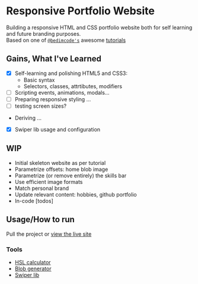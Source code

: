 # Responsive Portfolio Website
  
Building a responsive HTML and CSS portfolio website both for self learning and future branding purposes. <br>
Based on one of [`@bedimcode's`](https://github.com/bedimcode) awesome [tutorials](https://youtu.be/27JtRAI3QO8)


## Gains, What I've Learned
- [x] Self-learning and polishing HTML5 and CSS3:
    - Basic syntax
    - Selectors, classes, attrtibutes, modifiers
- [ ] Scripting events, animations, modals...
- [ ] Preparing responsive styling …
- [ ] testing screen sizes?
- Deriving …
- [x] Swiper lib usage and configuration

## WIP
- Initial skeleton website as per tutorial
- Parametrize offsets: home blob image
- Parametrize (or remove entirely) the skills bar
- Use efficient image formats
- Match personal brand
- Update relevant content: hobbies, github portfolio
- In-code \[todos\]




## Usage/How to run
Pull the project or [view the live site](http://www.vnikolin.com/)

### Tools
- [HSL calculator](https://www.w3schools.com/colors/colors_hsl.asp)
- [Blob generator](https://www.blobmaker.app/)
- [Swiper lib](https://swiperjs.com/)
